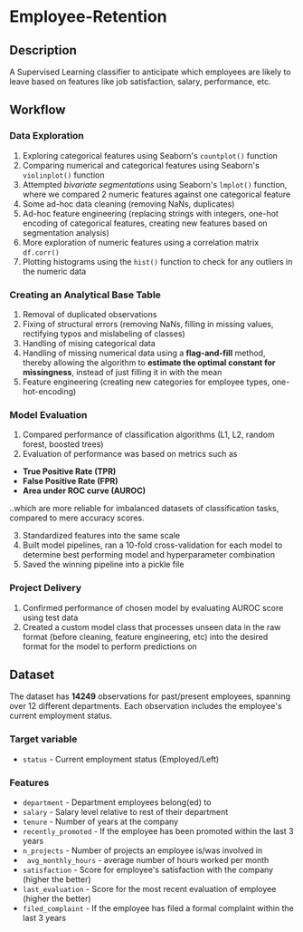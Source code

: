 # Employee-Retention

## Description
A Supervised Learning classifier to anticipate which employees are likely to leave based on features like job satisfaction, salary, performance, etc.

## Workflow

### Data Exploration

1. Exploring categorical features using Seaborn's `countplot()` function
2. Comparing numerical and categorical features using Seaborn's `violinplot()` function
3. Attempted *bivariate segmentations* using Seaborn's `lmplot()` function, where we compared 2 numeric features against one categorical feature
4. Some ad-hoc data cleaning (removing NaNs, duplicates)
5. Ad-hoc feature engineering (replacing strings with integers, one-hot encoding of categorical features, creating new features based on segmentation analysis)
6. More exploration of numeric features using a correlation matrix `df.corr()`
7. Plotting histograms using the `hist()` function to check for any outliers in the numeric data

### Creating an Analytical Base Table
1. Removal of duplicated observations
2. Fixing of structural errors (removing NaNs, filling in missing values, rectifying typos and mislabeling of classes)
3. Handling of mising categorical data
4. Handling of missing numerical data using a **flag-and-fill** method, thereby allowing the algorithm to **estimate the optimal constant for missingness**, instead of just filling it in with the mean
5. Feature engineering (creating new categories for employee types, one-hot-encoding)

### Model Evaluation
1. Compared performance of classification algorithms (L1, L2, random forest, boosted trees)
2. Evaluation of performance was based on metrics such as 
  * **True Positive Rate (TPR)**
  * **False Positive Rate (FPR)**
  * **Area under ROC curve (AUROC)**
  
  ..which are more reliable for imbalanced datasets of classification tasks, compared to mere accuracy scores.
  
3. Standardized features into the same scale
4. Built model pipelines, ran a 10-fold cross-validation for each model to determine best performing model and hyperparameter combination
5. Saved the winning pipeline into a pickle file

### Project Delivery
1. Confirmed performance of chosen model by evaluating AUROC score using test data
2. Created a custom model class that processes unseen data in the raw format (before cleaning, feature engineering, etc) into the desired format for the model to perform predictions on

## Dataset
The dataset has **14249** observations for past/present employees, spanning over 12 different departments. Each observation includes the employee's current employment status.

### Target variable
  * `status` - Current employment status (Employed/Left)

### Features
  * `department` - Department employees belong(ed) to
  * `salary` - Salary level relative to rest of their department
  * `tenure` - Number of years at the company
  * `recently_promoted` - If the employee has been promoted within the last 3 years
  * `n_projects` - Number of projects an employee is/was involved in
  * ` avg_monthly_hours` - average number of hours worked per month
  * `satisfaction` - Score for employee's satisfaction with the company (higher the better)
  * `last_evaluation` - Score for the most recent evaluation of employee (higher the better)
  * `filed_complaint` - If the employee has filed a formal complaint within the last 3 years
